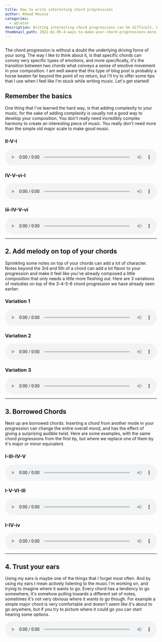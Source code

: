 ```yaml
---
title: How to write interesting chord progressions
author: Ahmad Moussa
categories:
  - ableton
description: Writing interesting chord progressions can be difficult, but arming yourself with a little bit of music theory and creativity you'll be able to break out of any type musical rut.
thumbnail_path: 2021-02-05-4-ways-to-make-your-chord-progressions-more-interesting.png
---
```

<span class="image left"><img src="https://gorillasun.de/assets/images/thumbnails/2021-02-05-10-tips-to-spice-up-your-chord-progressions.png" alt="" /></span>

<p>The chord progression is without a doubt the underlying driving force of your song. The way I like to think about it, is that specific chords can convey very specific types of emotions, and more specifically, it's the transition between two chords what conveys a sense of emotive movement in your composition. I am well aware that this type of blog post is probably a horse beaten far beyond the point of no return, but I'll try to offer some tips that I use when I feel like I'm stuck while writing music. Let's get started!</p>

<h2>Remember the basics</h2>
<p>One thing that I've learned the hard way, is that adding complexity to your music, for the sake of adding complexity is usually not a good way to develop your composition. You don't really need incredibly complex harmony to create an interesting piece of music. You really don't need more than the simple old major scale to make good music.</p>

<div class="row">
<!-- Break -->
<div class="col-4 col-12-medium">
  <h3>II-V-I</h3>

  <audio controls style="width: 100%;">
  <source src="https://gorillasun.de/assets/images/2021-02-05-10-tips-to-spice-up-your-chord-progressions/major2-5-1.wav" type="audio/mpeg">
Your browser does not support the audio element.
</audio>

</div>
<div class="col-4 col-12-medium">
  <h3>IV-V-vi-I</h3>
    <audio controls style="width: 100%;">
  <source src="https://gorillasun.de/assets/images/2021-02-05-10-tips-to-spice-up-your-chord-progressions/major4-5-6-1.wav" type="audio/mpeg">
Your browser does not support the audio element.
</audio>
</div>
<div class="col-4 col-12-medium">
  <h3>iii-IV-V-vi</h3>
    <audio controls style="width: 100%;">
  <source src="https://gorillasun.de/assets/images/2021-02-05-10-tips-to-spice-up-your-chord-progressions/major3-4-5-6.wav" type="audio/mpeg">
Your browser does not support the audio element.
</audio>
</div>
</div>

<hr class="major" />

<h2>2. Add melody on top of your chords</h2>
<p> Sprinkling some notes on top of your chords can add a lot of character. Notes beyond the 3rd and 5th of a chord can add a lot flavor to your progression and make it feel like you've already composed a little composition that only needs a little more fleshing out. Here are 3 variations of melodies on top of the 3-4-5-6 chord progression we have already seen earlier:</p>

<div class="row">
<!-- Break -->
<div class="col-4 col-12-medium">
  <h3>Variation 1</h3>
  <audio controls style="width: 100%;">
  <source src="https://gorillasun.de/assets/images/2021-02-05-10-tips-to-spice-up-your-chord-progressions/3-4-5-6var1.wav" type="audio/mpeg">
Your browser does not support the audio element.
</audio>

</div>
<div class="col-4 col-12-medium">
  <h3>Variation 2</h3>
    <audio controls style="width: 100%;">
  <source src="https://gorillasun.de/assets/images/2021-02-05-10-tips-to-spice-up-your-chord-progressions/3-4-5-6var2.wav" type="audio/mpeg">
Your browser does not support the audio element.
</audio>
</div>
<div class="col-4 col-12-medium">
  <h3>Variation 3</h3>
    <audio controls style="width: 100%;">
  <source src="https://gorillasun.de/assets/images/2021-02-05-10-tips-to-spice-up-your-chord-progressions/3-4-5-6var3.wav" type="audio/mpeg">
Your browser does not support the audio element.
</audio>
</div>
</div>

<hr class="major" />

<h2>3. Borrowed Chords</h2>
<p>Next up are borrowed chords. Inserting a chord from another mode in your progression can change the entire overall mood, and has the effect of giving a surprising audible twist. Here are some examples, with the same chord progressions from the first tip, but where we replace one of them by it's major or minor equivalent.</p>
<div class="row">
<!-- Break -->
<div class="col-4 col-12-medium">
  <h3>I-III-IV-V</h3>
  <audio controls style="width: 100%;">
  <source src="https://gorillasun.de/assets/images/2021-02-05-10-tips-to-spice-up-your-chord-progressions/I-III-IV-V.wav" type="audio/mpeg">
Your browser does not support the audio element.
</audio>

</div>
<div class="col-4 col-12-medium">
  <h3>I-V-VI-III</h3>
    <audio controls style="width: 100%;">
  <source src="https://gorillasun.de/assets/images/2021-02-05-10-tips-to-spice-up-your-chord-progressions/I-V-VI-III.wav" type="audio/mpeg">
Your browser does not support the audio element.
</audio>
</div>
<div class="col-4 col-12-medium">
  <h3>I-IV-iv</h3>
    <audio controls style="width: 100%;">
  <source src="https://gorillasun.de/assets/images/2021-02-05-10-tips-to-spice-up-your-chord-progressions/I-IV-iv.wav" type="audio/mpeg">
Your browser does not support the audio element.
</audio>
</div>
</div>
<hr class="major" />

<h2>4. Trust your ears</h2>
<p>Using my ears is maybe one of the things that I forget most often. And by using my ears I mean actively listening to the music I'm working on, and trying to imagine where it wants to go. Every chord has a tendency to go somewhere, it's somehow pulling towards a different set of notes, sometimes it's not very obvious where it wants to go though. For example a simple major chord is very comfortable and doesn't seem like it's about to go anywhere, but if you try to picture where it could go you can start hearing some options. </p>

<audio controls style="width: 100%;">
  <source src="https://gorillasun.de/assets/images/2021-02-05-10-tips-to-spice-up-your-chord-progressions/example.wav" type="audio/mpeg">
Your browser does not support the audio element.
</audio>
